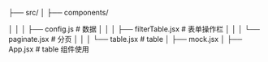 ├── src/
│ ├── components/

<!-- │   │   ├── Component1/ -->

│ │ │ ├── config.js # 数据
│ │ │ ├── filterTable.jsx # 表单操作栏
│ │ │ └── paginate.jsx # 分页
│ │ │ └── table.jsx # table
│ ├── mock.jsx
│ ├── App.jsx # table 组件使用

<!-- │   └── utils/ -->
<!-- ├── public/
├── tests/
├── README.md
├── package.json
└── ... -->
